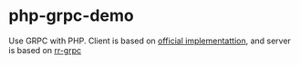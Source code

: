 # php-grpc-demo

Use GRPC with PHP. 
Client is based on [official implementattion](https://www.grpc.io/docs/tutorials/basic/php/), and server is based on [rr-grpc](https://github.com/spiral/php-grpc) 
